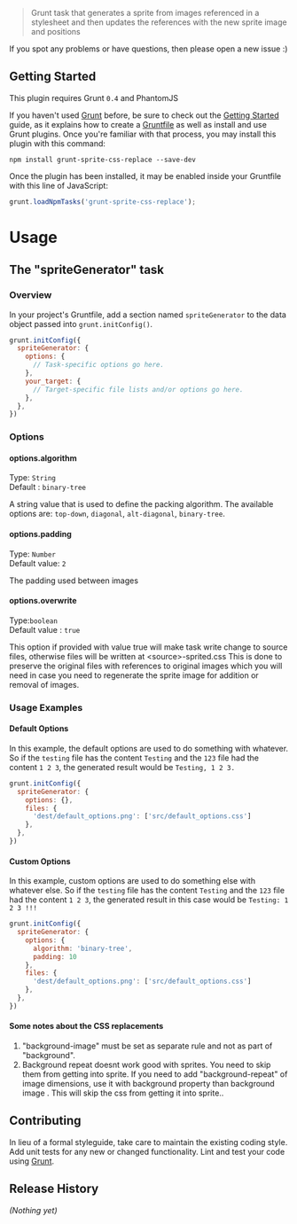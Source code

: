 
> Grunt task that generates a sprite from images referenced in a stylesheet and then updates the references with the new sprite image and positions

If you spot any problems or have questions, then please open a new issue :)

## Getting Started
This plugin requires Grunt `0.4` and PhantomJS

If you haven't used [Grunt](http://gruntjs.com/) before, be sure to check out the [Getting Started](http://gruntjs.com/getting-started) guide, as it explains how to create a [Gruntfile](http://gruntjs.com/sample-gruntfile) as well as install and use Grunt plugins. Once you're familiar with that process, you may install this plugin with this command:

```shell
npm install grunt-sprite-css-replace --save-dev
```

Once the plugin has been installed, it may be enabled inside your Gruntfile with this line of JavaScript:

```js
grunt.loadNpmTasks('grunt-sprite-css-replace');
```

Usage
=====

## The "spriteGenerator" task

### Overview
In your project's Gruntfile, add a section named `spriteGenerator` to the data object passed into `grunt.initConfig()`.

```js
grunt.initConfig({
  spriteGenerator: {
    options: {
      // Task-specific options go here.
    },
    your_target: {
      // Target-specific file lists and/or options go here.
    },
  },
})
```

### Options

#### options.algorithm
Type: `String`  
Default : `binary-tree`

A string value that is used to define the packing algorithm. The available options are: `top-down`, `diagonal`, `alt-diagonal`, `binary-tree`.

#### options.padding
Type: `Number`  
Default value: `2`

The padding used between images

#### options.overwrite
Type:`boolean`  
Default value : `true`

This option if provided with value true will make task write change to source files, otherwise files will be written at \<source\>-sprited.css This is done to preserve the original files with references to original images which you will need in case you need to regenerate the sprite image for addition or removal of images.

### Usage Examples

#### Default Options
In this example, the default options are used to do something with whatever. So if the `testing` file has the content `Testing` and the `123` file had the content `1 2 3`, the generated result would be `Testing, 1 2 3.`

```js
grunt.initConfig({
  spriteGenerator: {
    options: {},
    files: {
      'dest/default_options.png': ['src/default_options.css']
    },
  },
})
```

#### Custom Options
In this example, custom options are used to do something else with whatever else. So if the `testing` file has the content `Testing` and the `123` file had the content `1 2 3`, the generated result in this case would be `Testing: 1 2 3 !!!`

```js
grunt.initConfig({
  spriteGenerator: {
    options: {
      algorithm: 'binary-tree',
      padding: 10
    },
    files: {
      'dest/default_options.png': ['src/default_options.css']
    },
  },
})
```

#### Some notes about the CSS replacements

  1. "background-image" must be set as separate rule and not as part of "background".
  2. Background repeat doesnt work good with sprites. You need to skip them from getting into sprite. If you need to add "background-repeat" of image dimensions, use it with background property than background image . This will skip the css from getting it into sprite..



## Contributing
In lieu of a formal styleguide, take care to maintain the existing coding style. Add unit tests for any new or changed functionality. Lint and test your code using [Grunt](http://gruntjs.com/).

## Release History
_(Nothing yet)_

